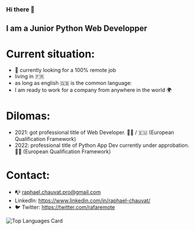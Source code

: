 ### Hi there 👋

## I am a Junior Python Web Developper

# Current situation:

- 🔭 currently looking for a 100% remote job
- living in 🇫🇷
- as long as english 🇬🇧 is the common language:  
- I am ready to work for a company from anywhere in the world 🌍

# Dilomas:

- 2021: got professional title of Web Developer. 👨‍🎓 / 🇪🇺 (European Qualification Framework)
- 2022: professional title of Python App Dev currently under approbation. 👨‍🎓 (European Qualification Framework)
  
# Contact:

- 📭 raphael.chauvat.pro@gmail.com
- LinkedIn: https://www.linkedin.com/in/raphael-chauvat/
- 🐦 Twitter: https://twitter.com/rafaremote
  
![Top Languages Card](https://github-readme-stats.vercel.app/api/top-langs/?username=rafaremote)
